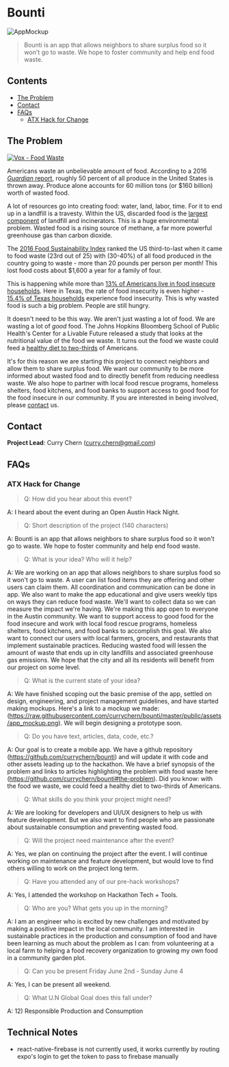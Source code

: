 # Bounti

![AppMockup](https://raw.githubusercontent.com/currychern/bounti/master/public/assets/app_mockup.png)

> Bounti is an app that allows neighbors to share surplus food so it won't go to waste. We hope to foster community and help end food waste.

## Contents
- [The Problem](#the-problem)
- [Contact](#contact)
- [FAQs](#faqs)
  - [ATX Hack for Change](#atx-hack-for-change)

## The Problem

[![Vox - Food Waste](http://img.youtube.com/vi/6RlxySFrkIM/0.jpg)](https://www.youtube.com/watch?v=6RlxySFrkIM)

Americans waste an unbelievable amount of food. According to a 2016 [_Guardian_ report](https://www.theguardian.com/environment/2016/jul/13/us-food-waste-ugly-fruit-vegetables-perfect), roughly 50 percent of all produce in the United States is thrown away. Produce alone accounts for 60 million tons (or $160 billion) worth of wasted food.

A lot of resources go into creating food: water, land, labor, time. For it to end up in a landfill is a travesty. Within the US, discarded food is the [largest component](https://www.epa.gov/sustainable-management-food/sustainable-management-food-basics) of landfill and incinerators. This is a huge environmental problem. Wasted food is a rising source of methane, a far more powerful greenhouse gas than carbon dioxide.

The [2016 Food Sustainability Index](http://foodsustainability.eiu.com/us/) ranked the US third-to-last when it came to food waste (23rd out of 25) with (30-40%) of all food produced in the country going to waste - more than 20 pounds per person per month! This lost food costs about $1,600 a year for a family of four.

This is happening while more than [13% of Americans live in food insecure households](http://www.feedingamerica.org/hunger-in-america/impact-of-hunger/hunger-and-poverty/hunger-and-poverty-fact-sheet.html). Here in Texas, the rate of food insecurity is even higher - [15.4% of Texas households](https://www.feedingtexas.org/learn/food-insecurity/) experience food insecurity. This is why wasted food is such a big problem. People are still hungry.

It doesn't need to be this way. We aren't just wasting a lot of food. We are wasting a lot of _good_ food. The Johns Hopkins Bloomberg School of Public Health's Center for a Livable Future released a study that looks at the nutritional value of the food we waste. It turns out the food we waste could feed a [healthy diet to two-thirds](http://newfoodeconomy.com/food-waste-adds-healthy-diet-two-thirds-american-population/) of Americans.

It's for this reason we are starting this project to connect neighbors and allow them to share surplus food. We want our community to be more informed about wasted food and to directly benefit from reducing needless waste. We also hope to partner with local food rescue programs, homeless shelters, food kitchens, and food banks to support access to good food for the food insecure in our community. If you are interested in being involved, please [contact](#contact) us.

## Contact

__Project Lead__: Curry Chern (curry.chern@gmail.com)

## FAQs

### ATX Hack for Change
> Q: How did you hear about this event?

A: I heard about the event during an Open Austin Hack Night.

> Q: Short description of the project (140 characters)

A: Bounti is an app that allows neighbors to share surplus food so it won't go to waste. We hope to foster community and help end food waste.

> Q: What is your idea? Who will it help?

A: We are working on an app that allows neighbors to share surplus food so it won't go to waste. A user can list food items they are offering and other users can claim them. All coordination and communication can be done in app. We also want to make the app educational and give users weekly tips on ways they can reduce food waste. We'll want to collect data so we can measure the impact we're having. We're making this app open to everyone in the Austin community. We want to support access to good food for the food insecure and work with local food rescue programs, homeless shelters, food kitchens, and food banks to accomplish this goal. We also want to connect our users with local farmers, grocers, and restaurants that implement sustainable practices. Reducing wasted food will lessen the amount of waste that ends up in city landfills and associated greenhouse gas emissions. We hope that the city and all its residents will benefit from our project on some level.

> Q: What is the current state of your idea?

A: We have finished scoping out the basic premise of the app, settled on design, engineering, and project management guidelines, and have started making mockups. Here's a link to a mockup we made: (https://raw.githubusercontent.com/currychern/bounti/master/public/assets/app_mockup.png). We will begin designing a prototype soon.

> Q: Do you have text, articles, data, code, etc.?

A: Our goal is to create a mobile app. We have a github repository (https://github.com/currychern/bounti) and will update it with code and other assets leading up to the hackathon. We have a brief synopsis of the problem and links to articles highlighting the problem with food waste here (https://github.com/currychern/bounti#the-problem). Did you know: with the food we waste, we could feed a healthy diet to two-thirds of Americans.

> Q: What skills do you think your project might need?

A: We are looking for developers and UI/UX designers to help us with feature development. But we also want to find people who are passionate about sustainable consumption and preventing wasted food.

> Q: Will the project need maintenance after the event?

A: Yes, we plan on continuing the project after the event. I will continue working on maintenance and feature development, but would love to find others willing to work on the project long term.

> Q: Have you attended any of our pre-hack workshops?

A: Yes, I attended the workshop on Hackathon Tech + Tools.

> Q: Who are you? What gets you up in the morning?

A: I am an engineer who is excited by new challenges and motivated by making a positive impact in the local community. I am interested in sustainable practices in the production and consumption of food and have been learning as much about the problem as I can: from volunteering at a local farm to helping a food recovery organization to growing my own food in a community garden plot.

> Q: Can you be present Friday June 2nd - Sunday June 4

A: Yes, I can be present all weekend.

> Q: What U.N Global Goal does this fall under?

A: 12) Responsible Production and Consumption

## Technical Notes
- react-native-firebase is not currently used, it works currently by routing expo's login to get the token to pass to firebase manually
